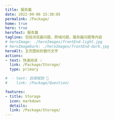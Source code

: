 ```yaml
---
title: 服务篇
date: 2022-09-06 15:38:05
permalink: /Package/
home: true
hero: true
heroText: 服务篇
tagline: 包括浏览器问题、跨域问题、服务器问题等内容
# heroImage: ./heroImages/frontEnd-light.jpg
# heroImageDark: ./heroImages/frontEnd-dark.jpg
heroAlt: 主页图标的替代文字
actions:
- text: 快速阅读 💡
  link: /Package/Storage/
  type: primary

#  - text: 后续规划 💬
#    link: /Package/Question/

features:
- title: Storage
  icon: markdown
  details: 
  link: /Package/Storage/
---
```


